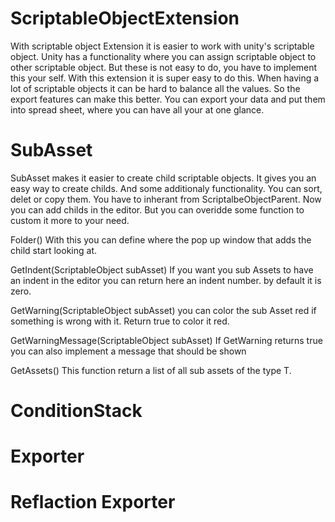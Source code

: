 # ScriptableObjectExtension
With scriptable object Extension it is easier to work with unity's scriptable object. Unity has a functionality where you can assign scriptable object to other scriptable object. But these is not easy to do, you have to implement this your self. With this extension it is super easy to do this. When having a lot of scriptable objects it can be hard to balance all the values. So the export features can make this better. You can export your data and put them into spread sheet, where you can have all your at one glance.

# SubAsset
  SubAsset makes it easier to create child scriptable objects. It gives you an easy way to create childs. And some additionaly functionality. You can sort, delet or copy them.
  You have to inherant from ScriptalbeObjectParent. Now you can add childs in the editor. But you can overidde some function to custom it more to your need.
 
  Folder()
    With this you can define where the pop up window that adds the child start looking at.
    
  GetIndent(ScriptableObject subAsset)
    If you want you sub Assets to have an indent in the editor you can return here an indent number. by default it is zero.
    
  GetWarning(ScriptableObject subAsset)
    you can color the sub Asset red if something is wrong with it. Return true to color it red.
    
  GetWarningMessage(ScriptableObject subAsset)
    If GetWarning returns true you can also implement a message that should be shown
  
  GetAssets<T>()
    This function return a list of all sub assets of the type T.
  
# ConditionStack
  

# Exporter

# Reflaction Exporter
